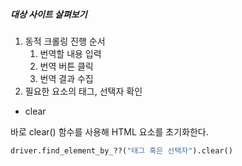 ##### 대상 사이트 살펴보기



1. 동적 크롤링 진행 순서
   1. 번역할 내용 입력
   2. 번역 버튼 클릭
   3. 번역 결과 수집
2. 필요한 요소의 태그, 선택자 확인



- clear

바로 clear() 함수를 사용해 HTML 요소를 초기화한다.

```python
driver.find_element_by_??("태그 혹은 선택자").clear()
```

